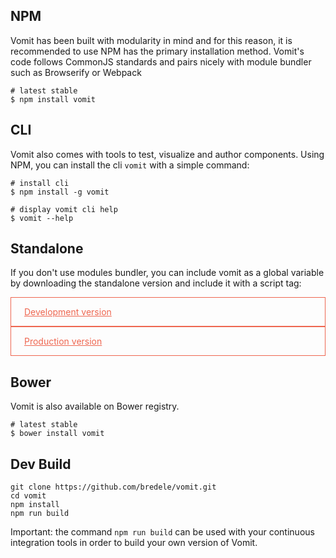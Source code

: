 ## NPM

Vomit has been built with modularity in mind and for this reason, it is recommended to use NPM has the primary installation method. Vomit's code follows CommonJS standards and pairs nicely with module bundler such as Browserify or Webpack

```shell
# latest stable
$ npm install vomit
```

## CLI

Vomit also comes with tools to test, visualize and author components. Using NPM, you can install the cli `vomit` with a simple command:

```shell
# install cli
$ npm install -g vomit

# display vomit cli help
$ vomit --help
```

## Standalone

If you don't use modules bundler, you can include vomit as a global variable by downloading the standalone version and include it with a script tag:



<a style="color:#EE6650;border:1px solid #EE6650;padding: 1em 1.5em;display:block;" href="https://github.com/bredele/vomit/blob/master/dist/vomit.js" target="_blank">Development version</a>
<a style="color:#EE6650;border:1px solid #EE6650;padding: 1em 1.5em;display:block;" href="https://github.com/bredele/vomit/blob/master/dist/vomit.min.js" target="_blank">Production version</a>

## Bower

Vomit is also available on Bower registry.

```shell
# latest stable
$ bower install vomit
```

## Dev Build

```shell
git clone https://github.com/bredele/vomit.git
cd vomit
npm install
npm run build
```

Important: the command `npm run build` can be used with your continuous integration tools in order to build your own version of Vomit.
